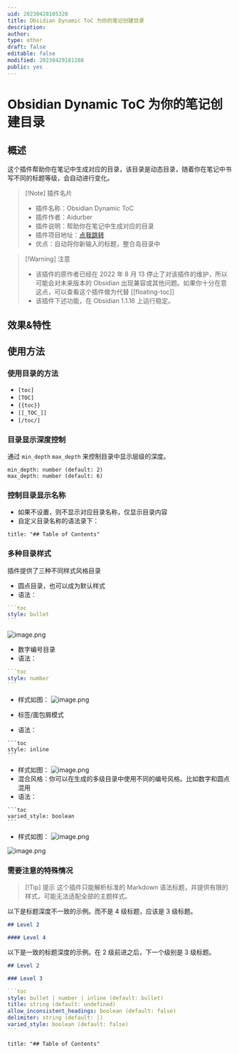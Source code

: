 ```yaml
---
uid: 20230428105320
title: Obsidian Dynamic ToC 为你的笔记创建目录
description: 
author: 
type: other
draft: false
editable: false
modified: 20230429181108
public: yes
---
```


# Obsidian Dynamic ToC 为你的笔记创建目录

## 概述

这个插件帮助你在笔记中生成对应的目录，该目录是动态目录，随着你在笔记中书写不同的标题等级，会自动进行变化。

> [!Note] 插件名片
> - 插件名称：Obsidian Dynamic ToC
> - 插件作者：Aidurber
> - 插件说明：帮助你在笔记中生成对应的目录
> - 插件项目地址：[点我跳转](https://github.com/Aidurber/obsidian-plugin-dynamic-toc)
> - 优点：自动将你新输入的标题，整合岛目录中

>[!Warning] 注意
>- 该插件的原作者已经在 2022 年 8 月 13 停止了对该插件的维护，所以可能会对未来版本的 Obsidian 出现兼容或其他问题。如果你十分在意这点，可以查看这个插件做为代替 [[floating-toc]]
>- 该插件下述功能，在 Obsidian 1.1.16 上运行稳定。

## 效果&特性


## 使用方法

### 使用目录的方法

- `[toc]`
- `[TOC]`
- `{{toc}}`
- `[[_TOC_]]`
- `[/toc/]`

### 目录显示深度控制

通过 `min_depth` `max_depth` 来控制目录中显示层级的深度。

```语法
min_depth: number (default: 2)
max_depth: number (default: 6)
```

### 控制目录显示名称

- 如果不设置，则不显示对应目录名称，仅显示目录内容
- 自定义目录名称的语法录下：

```语法
title: "## Table of Contents"
```

### 多种目录样式

插件提供了三种不同样式风格目录

- 圆点目录，也可以成为默认样式
- 语法：

````YAML
```toc
style: bullet
```
````

![image.png](Resource/Images/ba23df5ef52d6384fdd587d2afeae686_MD5.png)

- 数字编号目录
- 语法：

````YAML
```toc
style: number
```
````

- 样式如图：
![image.png](Resource/Images/10f4504e0fdbdb32d77f1fa3a2b4879c_MD5.png)

- 标签/面包屑模式
- 语法：

````语法
```toc
style: inline
```
````

- 样式如图：
![image.png](Resource/Images/da30dd202b0290ff38cebf1c1df4c666_MD5.png)
- 混合风格：你可以在生成的多级目录中使用不同的编号风格。比如数字和圆点混用
- 语法：

````语法
```toc
varied_style: boolean
```
````

- 样式如图：
![image.png](Resource/Images/5668d6e7a8f216f17d5a610c0353e4b1_MD5.png)

![image.png](Resource/Images/b210ed42af009574a2bf7dc8da97595d_MD5.png)

### 需要注意的特殊情况

>[!Tip] 提示
>这个插件只能解析标准的 Markdown 语法标题，并提供有限的样式，可能无法适配全部的主题样式。

以下是标题深度不一致的示例。而不是 4 级标题，应该是 3 级标题。

```Markdown
## Level 2

#### Level 4
```

以下是一致的标题深度的示例。在 2 级前进之后，下一个级别是 3 级标题。

```Markdown
## Level 2

### Level 3
```

````YAML 语法
```toc
style: bullet | number | inline (default: bullet)
title: string (default: undefined)
allow_inconsistent_headings: boolean (default: false)
delimiter: string (default: |)
varied_style: boolean (default: false)
```
````

```toc
title: "## Table of Contents"
```